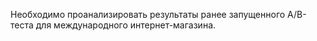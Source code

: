 Необходимо проанализировать результаты ранее запущенного А/B-теста для международного интернет-магазина.
